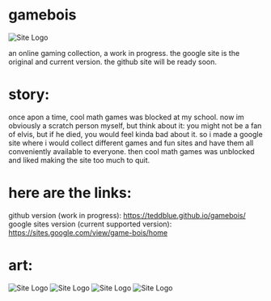 # gamebois
![Site Logo](https://github.com/teddblue/gamebois/blob/main/docs/assets/images/gameboislogo512.gif)

an online gaming collection, a work in progress. the google site is the original and current version. the github site will be ready soon.

# story:
once apon a time, cool math games was blocked at my school. now im obviously a scratch person myself, but think about it: you might not be a fan of elvis, but if he died, you would feel kinda bad about it. so i made a google site where i would collect different games and fun sites and have them all conveniently available to everyone. then cool math games was unblocked and  liked making the site too much to quit.

# here are the links:
github version (work in progress): https://teddblue.github.io/gamebois/
google sites version (current supported version): https://sites.google.com/view/game-bois/home

# art:
![Site Logo](https://github.com/teddblue/gamebois/blob/main/docs/assets/images/GB-32x32.png=64x64)
![Site Logo](https://github.com/teddblue/gamebois/blob/main/docs/assets/images/GBA-32x32.png)
![Site Logo](https://github.com/teddblue/gamebois/blob/main/docs/assets/images/NES-32x32.png)
![Site Logo](https://github.com/teddblue/gamebois/blob/main/docs/assets/images/SNES-32x32.png)
